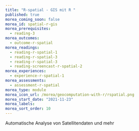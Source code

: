 ```yaml
---
title: "R-spatial - GIS mit R "
published: true
morea_coming_soon: false
morea_id: spatial-r-gis
morea_prerequisites:
  - reading-3
morea_outcomes:
  - outcome-r-spatial
morea_readings:
  - reading-r-spatial-1
  - reading-r-spatial-3
  - reading-r-spatial-3
  - reading-screencast-r-spatial-2
morea_experiences:
  - experience-r-spatial-1
morea_assessments:
  - assessment-r-spatial
morea_type: module
morea_icon_url: /morea/geocomputation-with-r/rspatial.png
morea_start_date: "2021-11-23"
morea_labels:
morea_sort_order: 10
---
```


Automatische Analyse von Satellitendaten und mehr 
